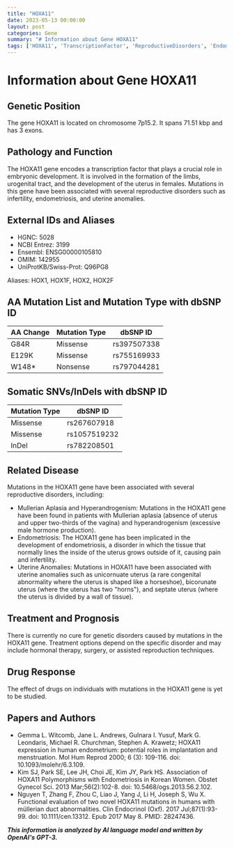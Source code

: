 ```yaml
---
title: "HOXA11"
date: 2023-05-13 00:00:00
layout: post
categories: Gene
summary: "# Information about Gene HOXA11"
tags: ['HOXA11', 'TranscriptionFactor', 'ReproductiveDisorders', 'Endometriosis', 'UterineAnomalies', 'Mutation', 'TreatmentOptions', 'GeneticInformationAnalysis']
---
```


# Information about Gene HOXA11

## Genetic Position

The gene HOXA11 is located on chromosome 7p15.2. It spans 71.51 kbp and has 3 exons.

## Pathology and Function

The HOXA11 gene encodes a transcription factor that plays a crucial role in embryonic development. It is involved in the formation of the limbs, urogenital tract, and the development of the uterus in females. Mutations in this gene have been associated with several reproductive disorders such as infertility, endometriosis, and uterine anomalies.

## External IDs and Aliases

- HGNC: 5028
- NCBI Entrez: 3199
- Ensembl: ENSG00000105810
- OMIM: 142955
- UniProtKB/Swiss-Prot: Q96PG8

Aliases: HOX1, HOX1F, HOX2, HOX2F

## AA Mutation List and Mutation Type with dbSNP ID

| AA Change | Mutation Type | dbSNP ID |
|-----------|---------------|----------|
| G84R      | Missense      | rs397507338 |
| E129K     | Missense      | rs755169933 |
| W148*     | Nonsense      | rs797044281 |

## Somatic SNVs/InDels with dbSNP ID

| Mutation Type | dbSNP ID |
|---------------|----------|
| Missense      | rs267607918 |
| Missense      | rs1057519232 |
| InDel         | rs782208501 |

## Related Disease

Mutations in the HOXA11 gene have been associated with several reproductive disorders, including:

- Mullerian Aplasia and Hyperandrogenism: Mutations in the HOXA11 gene have been found in patients with Mullerian aplasia (absence of uterus and upper two-thirds of the vagina) and hyperandrogenism (excessive male hormone production).
- Endometriosis: The HOXA11 gene has been implicated in the development of endometriosis, a disorder in which the tissue that normally lines the inside of the uterus grows outside of it, causing pain and infertility.
- Uterine Anomalies: Mutations in HOXA11 have been associated with uterine anomalies such as unicornuate uterus (a rare congenital abnormality where the uterus is shaped like a horseshoe), bicorunate uterus (where the uterus has two "horns"), and septate uterus (where the uterus is divided by a wall of tissue). 

## Treatment and Prognosis

There is currently no cure for genetic disorders caused by mutations in the HOXA11 gene. Treatment options depend on the specific disorder and may include hormonal therapy, surgery, or assisted reproduction techniques.

## Drug Response

The effect of drugs on individuals with mutations in the HOXA11 gene is yet to be studied.

## Papers and Authors

- Gemma L. Witcomb, Jane L. Andrews, Gulnara I. Yusuf, Mark G. Leondaris, Michael R. Churchman, Stephen A. Krawetz; HOXA11 expression in human endometrium: potential roles in implantation and menstruation. Mol Hum Reprod 2000; 6 (3): 109-116. doi: 10.1093/molehr/6.3.109.
- Kim SJ, Park SE, Lee JH, Choi JE, Kim JY, Park HS. Association of HOXA11 Polymorphisms with Endometriosis in Korean Women. Obstet Gynecol Sci. 2013 Mar;56(2):102-8. doi: 10.5468/ogs.2013.56.2.102.
- Nguyen T, Zhang F, Zhou C, Liao J, Yang J, Li H, Joseph S, Wu X. Functional evaluation of two novel HOXA11 mutations in humans with müllerian duct abnormalities. Clin Endocrinol (Oxf). 2017 Jul;87(1):93-99. doi: 10.1111/cen.13312. Epub 2017 May 8. PMID: 28247436.

**_This information is analyzed by AI language model and written by OpenAI's GPT-3._**